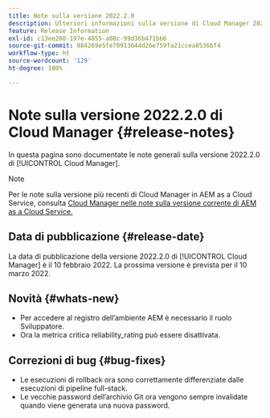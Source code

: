 ```yaml
---
title: Note sulla versione 2022.2.0
description: Ulteriori informazioni sulla versione di Cloud Manager 2022.2.0.
feature: Release Information
exl-id: c13ee200-197e-4855-a08c-99d36b471bb6
source-git-commit: 984269e5fe70913644d26e759fa21ccea0536bf4
workflow-type: ht
source-wordcount: '129'
ht-degree: 100%

---
```


# Note sulla versione 2022.2.0 di Cloud Manager {#release-notes}

In questa pagina sono documentate le note generali sulla versione 2022.2.0 di [!UICONTROL Cloud Manager].

>[!NOTE]
>
>Per le note sulla versione più recenti di Cloud Manager in AEM as a Cloud Service, consulta [Cloud Manager nelle note sulla versione corrente di AEM as a Cloud Service.](https://experienceleague.adobe.com/it/docs/experience-manager-cloud-service/content/release-notes/cloud-manager/current)

## Data di pubblicazione {#release-date}

La data di pubblicazione della versione 2022.2.0 di [!UICONTROL Cloud Manager] è il 10 febbraio 2022. La prossima versione è prevista per il 10 marzo 2022.

## Novità {#whats-new}

* Per accedere al registro dell’ambiente AEM è necessario il ruolo Sviluppatore.
* Ora la metrica critica reliability_rating può essere disattivata.

## Correzioni di bug {#bug-fixes}

* Le esecuzioni di rollback ora sono correttamente differenziate dalle esecuzioni di pipeline full-stack.
* Le vecchie password dell’archivio Git ora vengono sempre invalidate quando viene generata una nuova password.
